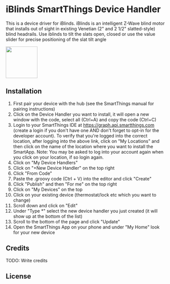 # iBlinds SmartThings Device Handler

This is a device driver for iBlinds.  iBlinds is an intelligent Z-Wave blind motor that installs out of sight in existing Venetian (2" and 2 1/2" slatted-style) blind headrails. Use iblinds to tilt the slats open, closed or use the value slider for precise positioning of the slat tilt angle

<img src="http://full/path/to/Screenshot_Android.png" width="100" height="100"/>

## Installation

1. First pair your device with the hub (see the SmartThings manual for pairing instructions)
2. Click on the Device Handler you want to install, it will open a new window with the code, select all (Ctrl+A) and copy the code (Ctrl+C)
3. Login to your SmartThings IDE at https://graph.api.smartthings.com (create a login if you don't have one AND don't forget to opt-in for the developer account). To verify that you're logged into the correct location, after logging into the above link, click on "My Locations" and then click on the name of the location where you want to install the SmartApp. Note: You may be asked to log into your account again when you click on your location, if so login again.
4. Click on "My Device Handlers"
5. Click on "+New Device Handler" on the top right 
6. Click "From Code"
7. Paste the .groovy code (Ctrl + V) into the editor and click "Create"
8. Click "Publish" and then "For me" on the top right 
9. Click on "My Devices" on the top
10. Click on your existing device (thermostat/lock etc which you want to change) 
11. Scroll down and click on "Edit"
12. Under "Type *" select the new device handler you just created (it will show up at the bottom of the list)
13. Scroll to the bottom of the page and click "Update"
14. Open the SmartThings App on your phone and under "My Home" look for your new device


## Credits

TODO: Write credits

## License


